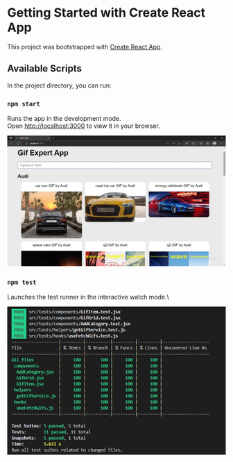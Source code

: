 # Getting Started with Create React App

This project was bootstrapped with [Create React App](https://github.com/facebook/create-react-app).

## Available Scripts

In the project directory, you can run:

### `npm start`

Runs the app in the development mode.\
Open [http://localhost:3000](http://localhost:3000) to view it in your browser.

![alt tag](https://github.com/juancr5/Aplicaciones-React/blob/main/images/02%20Gif%20Expert%20App.jpg)<br/>

### `npm test`

Launches the test runner in the interactive watch mode.\

![alt tag](https://github.com/juancr5/Aplicaciones-React/blob/main/images/02%20Gif%20Expert%20App%20Test.jpg)<br/>


